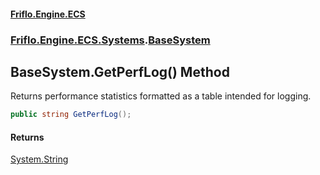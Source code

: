 #### [Friflo.Engine.ECS](index.md 'index')
### [Friflo.Engine.ECS.Systems](Friflo.Engine.ECS.Systems.md 'Friflo.Engine.ECS.Systems').[BaseSystem](BaseSystem.md 'Friflo.Engine.ECS.Systems.BaseSystem')

## BaseSystem.GetPerfLog() Method

Returns performance statistics formatted as a table intended for logging.

```csharp
public string GetPerfLog();
```

#### Returns
[System.String](https://docs.microsoft.com/en-us/dotnet/api/System.String 'System.String')